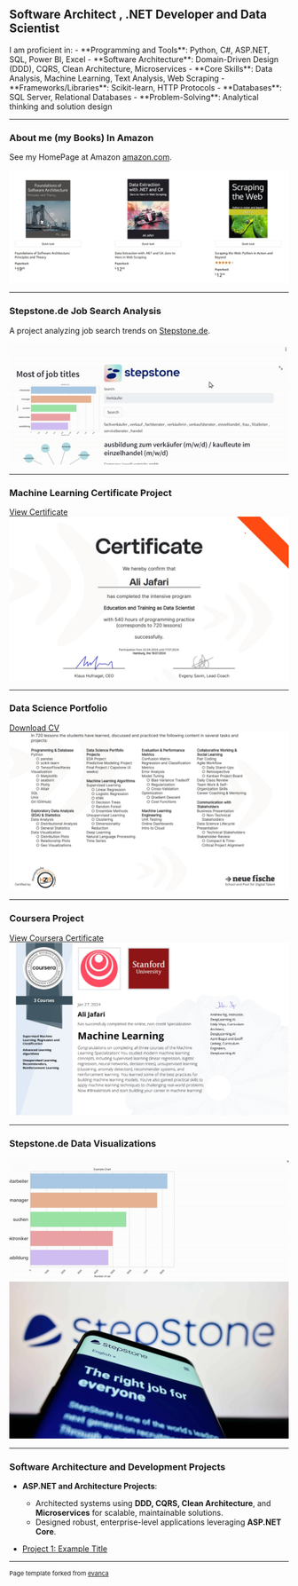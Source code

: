 ##  Software Architect , .NET Developer  and Data Scientist
<meta name="google-site-verification" content="1DWfsxKo5ftg0asO8o30UguFhL7lhFbufW5cQLTksfU" />
I am proficient in:  
- **Programming and Tools**: Python, C#, ASP.NET, SQL, Power BI, Excel  
- **Software Architecture**: Domain-Driven Design (DDD), CQRS, Clean Architecture, Microservices  
- **Core Skills**: Data Analysis, Machine Learning, Text Analysis, Web Scraping  
- **Frameworks/Libraries**: Scikit-learn, HTTP Protocols  
- **Databases**: SQL Server, Relational Databases  
- **Problem-Solving**: Analytical thinking and solution design  

---
### About me (my Books) In Amazon

See my HomePage at Amazon [amazon.com](https://www.amazon.com/stores/author/B0DST58YXC).

<a href="https://www.amazon.com/stores/author/B0DST58YXC"><img src="images/books.jpg?raw=true" alt="See my HomePage at [Amazon.com Ali jAFARO](https://www.amazon.com/stores/author/B0DST58YXC)"/></a>

---
### Stepstone.de Job Search Analysis

A project analyzing job search trends on [Stepstone.de](https://www.youtube.com/watch?v=SvtAzhJ8bSM).

<img src="images/r1.gif?raw=true" alt="stepstone.de data analysis"/>

---

### Machine Learning Certificate Project
[View Certificate](pdf/certificate-ali-jafari.pdf)  
<img src="images/mlde1.jpg?raw=true" alt="Machine Learning certificate project"/>

---

### Data Science Portfolio  
[Download CV](pdf/LebenslaufvonAliJafariHA.pdf)  
<img src="images/mlde2.jpg?raw=true" alt="Data Science Portfolio"/>

---

### Coursera Project  
[View Coursera Certificate](pdf/0CourseraMTR8GB2WKMJM_2.pdf)  
<img src="images/mlusa.jpg?raw=true" alt="Coursera ML project"/>

---

### Stepstone.de Data Visualizations

<img src="images/r2.gif?raw=true" alt="stepstone.de data analysis visualizations"/>  
<img src="images/stepstone.jpg?raw=true" alt="stepstone.de data analysis visualizations"/>

---

### Software Architecture and Development Projects

- **ASP.NET and Architecture Projects**:
  - Architected systems using **DDD, CQRS, Clean Architecture**, and **Microservices** for scalable, maintainable solutions.
  - Designed robust, enterprise-level applications leveraging **ASP.NET Core**.

- [Project 1: Example Title](http://github.com/alijafarixcs)

---

<p style="font-size:11px">Page template forked from <a href="https://github.com/evanca/quick-portfolio">evanca</a></p>
<!-- Remove above link if you don't want to attribute -->
